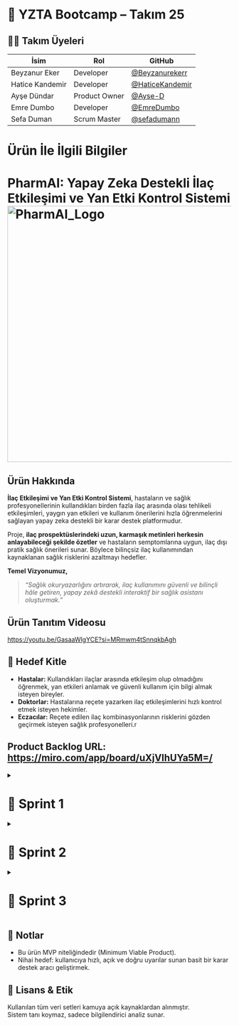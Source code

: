 # 🧠 YZTA Bootcamp – Takım 25


## 🧑‍💻 Takım Üyeleri

| İsim             | Rol             | GitHub |
|------------------|------------------|--------|
| Beyzanur Eker    |   Developer      | [@Beyzanurekerr](https://github.com/Beyzanurekerr) |
| Hatice Kandemir  | Developer        | [@HaticeKandemir](https://github.com/HaticeKandemir) |
| Ayşe Dündar      | Product Owner    | [@Ayse-D](https://github.com/Ayse-D) |
| Emre Dumbo       | Developer        | [@EmreDumbo](https://github.com/EmreDumbo) |
| Sefa Duman       | Scrum Master     | [@sefadumann](https://github.com/sefadumann) |

# Ürün İle İlgili Bilgiler
  <h1> PharmAI: Yapay Zeka Destekli İlaç Etkileşimi ve Yan Etki Kontrol Sistemi 
 <img width="1024" height="576" alt="PharmAI_Logo" src="https://github.com/user-attachments/assets/fc763ac9-3bcc-4159-9a69-fced16a1930d" /></h1>

## Ürün Hakkında

**İlaç Etkileşimi ve Yan Etki Kontrol Sistemi**, hastaların ve sağlık profesyonellerinin kullandıkları birden fazla ilaç arasında olası tehlikeli etkileşimleri, yaygın yan etkileri ve kullanım önerilerini hızla öğrenmelerini sağlayan yapay zeka destekli bir karar destek platformudur.

Proje, **ilaç prospektüslerindeki uzun, karmaşık metinleri herkesin anlayabileceği şekilde özetler** ve hastaların semptomlarına uygun, ilaç dışı pratik sağlık önerileri sunar. Böylece bilinçsiz ilaç kullanımından kaynaklanan sağlık risklerini azaltmayı hedefler.

**Temel Vizyonumuz,**

> *“Sağlık okuryazarlığını artırarak, ilaç kullanımını güvenli ve bilinçli hâle getiren, yapay zekâ destekli interaktif bir sağlık asistanı oluşturmak.”*

## Ürün Tanıtım Videosu
https://youtu.be/GasaaWlgYCE?si=MRmwm4tSnnqkbAgh

## 🎯 Hedef Kitle  
- **Hastalar:** Kullandıkları ilaçlar arasında etkileşim olup olmadığını öğrenmek, yan etkileri anlamak ve güvenli kullanım için bilgi almak isteyen bireyler.
- **Doktorlar:** Hastalarına reçete yazarken ilaç etkileşimlerini hızlı kontrol etmek isteyen hekimler.
- **Eczacılar:** Reçete edilen ilaç kombinasyonlarının risklerini gözden geçirmek isteyen sağlık profesyonelleri.r

## Product Backlog URL: https://miro.com/app/board/uXjVIhUYa5M=/



<details>
  <summary><h1> 📂 Sprint 1 </h1></summary>

> **Sprint Tarihleri:** 20 Haziran 2025 – 6 Temmuz 2025  
> **Toplam Puan:** 100

## Task Tracking
![WhatsApp Image 2025-07-06 at 23 00 35 (1)](https://github.com/user-attachments/assets/ff0be2bd-96a2-41c2-830d-6d33a04d97b7)

![WhatsApp Image 2025-07-06 at 23 01 02 (1)](https://github.com/user-attachments/assets/89735b5c-5549-4003-b74c-3e7b98f6fbdf)

# Sprint 1 Burndown Chart
![PharmAI Sprint 1 Burndown Chart_ (1)](https://github.com/user-attachments/assets/abeb731b-2fbb-4e60-a6d0-14c35e67d62e)

# Sprint 1 Raporu

## 1. Sprint Notları

Her günkü Daily Scrum’dan kısa notlar (kim ne yaptı, ne engel var, ne planlandı)

| Tarih       | Kim           | Yapılan                                                                                                      | Plan (Bugün)                                            | Bloklayıcılar                                             |
|-------------|---------------|---------------------------------------------------------------------------------------------------------------|---------------------------------------------------------|-----------------------------------------------------------|
| 26.06.2025  | Beyzanur (PO) | - Proje vizyon cümlesini Miro’ya ekledi<br>- Persona kartlarını güncelledi                                     | - Login & Dashboard wireframe eskizlerine başlayacak    | Figma “Wireframe Library” izni bekliyor                   |
| 26.06.2025  | Emre (DEV)     | - Backlog/In-Progress/Done sütunlarını açtı<br>- User story’lere puan ve öncelik atadı                         | - Wireframe açıklamalarını sticky-note olarak ekleyecek | Wireframe eskizleri gelinceye kadar bekliyor              |
| 26.06.2025  | Hatice (AI)   | - DrugBank, SIDER, DailyMed veri notlarını ekledi<br>- AI mimarisi taslağını hazırladı                         | - Gemini vs. GPT prompt örneklerini karşılaştıracak     | GPT API anahtarı hâlâ gelmedi                             |
| 27.06.2025  | Beyzanur (PO) | - Wireframe eskizlerini tamamladı<br>- Kullanıcı akışlarını Miro’ya işledi                                    | - Dashboard mockup’u Figma’ya yükleyecek                | Figma plugin izni hâlâ bekleniyor                         |
| 27.06.2025  | Emre (DEV)     | - Sprint board’u gözden geçirdi<br>- Story point dağılımını güncelledi                                         | - Sprint Review sunum taslağını oluşturacak             | API anahtarı alınana kadar test yapılamıyor               |
| 27.06.2025  | Hatice (AI)   | - Prompt mühendisliği üzerinde çalıştı<br>- JSON çıktı örneklerini test etti                                  | - Etkileşim kontrol kural setini hazırlayacak            | DailyMed erişiminde kimlik doğrulama sorunu var           |
| 28.06.2025  | Beyzanur (PO) | - Dashboard wireframe’ini gözden geçirdi<br>- Persona geri bildirimlerini topladı                              | - Prospektüs özetleme akışını tanımlayacak              | Takım üyelerinden retroları almak için zaman ayıracak     |
| 28.06.2025  | Emre (DEV)     | - Daily Scrum süresini 15 dakikaya düşürdü<br>- Burndown chart’ı güncelledi                                   | - Sprint Retrospective notlarını hazırlayacak           | Bazı kullanıcı akışları hâlâ net değil                    |
| 28.06.2025  | Hatice (AI)   | - Kural tabanlı etkileşim kontrolünü kodlamaya başladı<br>- İlk testleri yaptırdı                             | - İlk test sonuçlarına göre prompt ayarlamalarını yapacak | Gemini API kota limiti yaklaşıyor                         |

---

## 2. Tahmin Edilen Tamamlanacak Puan & Tahmin Mantığı

🏷️ **Toplam Hedef: 100 Story Point**

| User Story No | Açıklama                                            | Puan |
|---------------|-----------------------------------------------------|-----:|
| 1             | Proje konsepti ve vizyon netleştirme                |   10 |
| 2             | Persona çalışması & kullanıcı akışları              |   15 |
| 3             | Veri kaynaklarının belirlenmesi                     |   15 |
| 4             | AI & teknik mimarinin tasarımı                      |   20 |
| 5             | Proje yönetimi & wireframe başlatma                 |   40 |
| **Toplam**    |                                                     | **100** |

### Tahmin Mantığı

1. **Story Point Dağılımı**  
   – Her bir user story, karmaşıklığına ve iş yüküne göre 5–40 arası puanla değerlendirildi.  
2. **Ekip Kapasitesi**  
   – Önceki deneme sprintlerimizde (pilot sprint) ortalama **80 puan** tamamladık.  
   – Bu kez ekstra prototipleme işimiz de olduğu için %25 ek kapasite (80×1.25≈100) planladık.  
3. **Risk & Buffer**  
   – Döviz, API anahtarı vb. dış faktörlerden kaynaklı gecikmelere karşı **%10** yedek (“spike”) puan ayırdık.  
4. **Sonuç**  
   – 100 puanlık toplam hedef, sprint süresine ve kaynaklarımıza uygun ve gerçekçi.  


# Sprint Daily Scrum 

## Daily Scrum – 26.06.2025

*Time:* 09:30  
*Attendees:*  
- Beyzanur (PO)  
- Emre Dumbo (DEV)  
- Hatice (AI/Backend)

---

### Önceki Gün 
- *Beyzanur (PO):*  
  - Proje vizyon cümlesini Miro’ya ekledim  
  - Persona kartlarının başlık ve ihtiyaçlarını tanımladım  
- *Emre Dumbo (DEV):*  
  - Miro’da Backlog/In Progress/Done çerçevelerini oluşturdum  
  - İşlere puan ve öncelik atadım  
- *Hatice (AI/Backend):*  
  - DrugBank, SIDER, DailyMed erişim notlarını ekledim  
  - AI mimarisi sticky note’larını hazırladım  

### 2. Bugün
- *Beyzanur (PO):* Login & Dashboard wireframe eskizlerini çizmeye başlayacağım  
- *Emre Dumbo (DEV):* Wireframe’lere “ne iş yapıyor” açıklamalarını sticky note olarak ekleyeceğim  
- *Hatice (AI/Backend):* Gemini vs. GPT prompt örneklerini karşılaştırmalı olarak hazırlayacağım  

### 3. Blockers  
- *Beyzanur (PO):* Figma’da “Wireframe Library” plugin izni bekliyorum  
- *Emre Dumbo (DEV):* Beyzanur’dan wireframe eskizleri gelinceye kadar ilerleyemiyorum  
- *Hatice (AI/Backend):* GPT API anahtarı gelene kadar örnek deneme yapamıyorum


## Sprint 1 User Stories

### USER STORY 1 – Proje Konsepti ve Vizyonunun Netleştirilmesi (10 puan)

PharmAI, hastaların ve sağlık profesyonellerinin kullandığı ilaçlar arasında olası tehlikeli etkileşimleri ve yan etkileri kontrol eden, yapay zeka destekli bir karar destek sistemidir. Prospektüs özetleme ve semptom bazlı öneriler sunarak sağlık okuryazarlığını artırmayı hedefler.

**Vizyon:**
> “Sağlık okuryazarlığını artırarak, ilaç kullanımını güvenli ve bilinçli hâle getiren, yapay zekâ destekli interaktif bir sağlık asistanı oluşturmak.”
>

### USER STORY 2 – Persona Çalışması ve Kullanıcı Akışlarının Hazırlanması (15 puan)

**Personalar:**

- **Hasta:** Kronik ilaç kullanıyor, prospektüsleri anlamakta zorlanıyor.
- **Doktor:** Hızlı ilaç etkileşim kontrolü yapmak istiyor.
- **Eczacı:** Hastaya güvenli bilgi vermek istiyor.
![WhatsApp Görsel 2025-07-06 saat 00 45 16_06d468e2](https://github.com/user-attachments/assets/a633f867-475f-4960-8f0f-cb9afc5ffa64)

![WhatsApp Görsel 2025-07-06 saat 00 45 14_806203f2](https://github.com/user-attachments/assets/cf26529b-2f35-4511-a19c-c129bdfb093f)





**Kullanıcı Akışları:**

- Giriş → İlaç isimlerini gir → Etkileşim sorgula → Yan etkileri görüntüle → Prospektüs özetini oku → Semptom bazlı öneri al → Rapor indirD

![WhatsApp Görsel 2025-07-06 saat 00 47 57_bdc40fdd](https://github.com/user-attachments/assets/aae6ff77-3bbc-49d4-bcd7-481424a6f1be)

### USER STORY 4 – AI Mimarisi ve Teknik Mimari Tasarımı (20 puan)

- LLM olarak **Gemini** kullanılacak.
- Prospektüs özetleme:
    - Prompt mühendisliğiyle JSON çıktısı alınacak.
- Etkileşim kontrol algoritması:
    - Rule-based → etkileşimi bulur.
    - Gemini → hasta dostu dilde açıklar.
- Semptom bazlı öneriler:
    - AI tarafından basit dilde öneriler üretilecek.

---

### USER STORY 5 – Proje Yönetimi ve Wireframe Başlatma (40 puan)

- GitHub reposu açıldı.
- Sprint board (Miro) oluşturuldu.
- Miro’da wireframe taslakları hazırlanıyor
    - Login ekranı
    - Dashboard
    - İlaç sorgulama sayfası


 ## Sprint Review

- Proje vizyonu netleşti.
- Persona ve akışlar tamamlandı.
- Veri kaynakları belirlendi ve dokümante edildi.
- AI promptları hazırlandı.
- Wireframe taslakları başlatıldı.
- Sprint 1 sonunda toplam **100 puanlık iş tamamlandı.**

## ✅ Sprint Retrospective

### İyi Gidenler:
- Vizyon netleşti.
- Ekip Miro üzerinden çok iyi iş birliği yaptı.
- Veri kaynakları açıkça belirlendi.
### Geliştirilecek Alanlar:
- Türkçe çeviri süreci Sprint 2’ye bırakıldı.
- Miro board üzerinde iş dağılımı daha net olacak.
- Daily Scrum süreleri kısaltılacak.
### Aksiyonlar:
- Türkçe terim sözlüğü hazırlanacak.
- Sprint 2 için wireframe görev dağılımı yapılacak.
</details>



<details>
  <summary><h1> 📂 Sprint 2 </h1></summary>

> **Sprint Tarihleri:** 07 Temmuz 2025 – 20 Temmuz 2025  
> **Toplam Puan:** 100

## Task Tracking

<img width="1167" height="1338" alt="image" src="https://github.com/user-attachments/assets/b126b6c3-8f30-4aba-87fe-5a321a7271d5" />


**20 Temmuz 2025 -  Sprint 2 için Task Tracking Son Hali**

<img width="1028" height="1519" alt="image" src="https://github.com/user-attachments/assets/a0a1189d-8e92-4d56-8a07-a1525729ca3e" />


 ### Tahmin Edilen Tamamlanacak Puan & Tahmin Mantığı

| Görev Başlığı | Puan |
| --- | --- |
| Kullanıcı Girişi ve Kullanıcı Database | 15 |
| Sprint 1’den Kalan Wireframe tamamlanması | 10 |
| Chatbot Arayüzü ve Sorgu Akışı | 15 |
| Kullanıcı Arayüz Tasarımı ve Fonksiyon Bağlantılar | 20 |
| RxNorm API Entegrasyonu ve Etken Madde Çıkarımı | 20 |
| Yan Etki, Dozaj ve Kullanım Bilgisi Hakkında Bilgi | 20 |
| **Toplam** | 100 |

1. **Story Point Dağılımı**  
   – Her bir user story, karmaşıklığına ve iş yükünü göz önüne alarak 10-25 puan aralığında değerlendirildi.  
2. **Ekip Kapasitesi**  
   – Birinci sprintte toplam 100 puan başarıyla tamamlandı. Aynı tempo ve katkının süreceği varsayılarak 100 puan sabit tutuldu.  
3. **Risk & Buffer**  
   – API kaynaklarındaki erişim problemleri, chatbot düzeyi gibi teknik engeller için ayrıca %10’luk buffer hesaplaması dikkate alındı.  
4. **Sonuç**  
   – 100 puanlık hedef bu sprint için de yeterli, dengeli ve uygulanabilir bulunmuştur.

   

## Sprint 2 Burndown Chart
<img width="1980" height="1180" alt="output (1)" src="https://github.com/user-attachments/assets/5c9b2e19-14c7-4fa3-b0b9-6876bc87f815" />
Sprint 2 Burndown Chart'ına göre:

Başlangıçta ilerleme yavaş olmuş (7–11 Temmuz arası), bu da ilk görevlerin daha uzun sürdüğünü veya başlamada gecikmeler yaşandı.

Orta kısımdan itibaren (12–17 Temmuz) işlerin hızlandığı, günlük daha fazla puanın tamamlandığı görülüyor.

Sprint sonunda kalan işler büyük ölçüde bitirilmiş, 20 Temmuz'da tüm iş tamamlanmış.


## Sprint Notları
→ Yeni Product Owner Ayşe Dündar olmuştur. Beyzanur Eker developer olarak devam edecektir.

→ Kullanıcı senaryoları ve prompt örnekleri oluşturulmuş, chatbot alt yapısı şekillendirilmeye başlanmıştır.

→ Veri ile çalışan yapay zeka bileşenleri için SIDER verisi incelenmiş, ayrıca RxNorm API bağlantıları kurulmuştur.

→API üzerinden ilaç ismi girilerek etken maddeye, oradan da etkileşim/yan etki analizine ulaşma süreci kurgulanmıştır.

→ Arayüz prototipi tamamlanmış, Next.js ile frontend geliştirme süreci başlamıştır.

→ RxNav ve [ilacprospektusu.com](http://ilacprospektusu.com/) gibi kaynaklar üzerinden scraping/API ile bilgi alma stratejileri araştırılmıştır.

### Gerçekleştirilen Daily Scrum’dan kısa notlar (kim ne yaptı, ne engel var, ne planlandı) aşağıdaki excel dosyasında bulunmaktadır.

[Sprint2_Daily_Scrum.xlsx](https://github.com/user-attachments/files/21337422/Sprint2_Daily_Scrum.xlsx)


## SPRINT 2 User Stories

**USER STORY 1 – Kullanıcı Girişi ve Kısıtların Tanımlanması (15 puan)**


- Kullanıcı, uygulamaya kayıt olabilmeli ve giriş yapabilmelidir.
    ![WhatsApp Görsel 2025-07-20 saat 15 40 11_a470c9c4](https://github.com/user-attachments/assets/809d2cd2-c230-495f-b1e6-0cee34ec91ff)

    ![WhatsApp Görsel 2025-07-20 saat 15 40 11_6ff12a15](https://github.com/user-attachments/assets/0e2f3493-4573-4b46-801e-d357cc662646)

- Kullanıcı database kaydı tutulmalıdır.

**USER STORY 2 – Ana Sayfa Görsel Arayüz Tasarımı ve Fonksiyon Bağlantıları (20 puan)**

- Ana ekranda modül kartları oluşturulmalı: İlaç Bilgisi, Yan Etkiler, Dozaj, Etkileşim, Klinik Rehberlik.
    
    ![WhatsApp Görsel 2025-07-20 saat 16 03 01_0ea606e1](https://github.com/user-attachments/assets/4bfa7985-e008-4435-afd8-ef7e320b1e3f)

- İlaç sorgulama, dozaj hesaplama, ilaç bilgileri gibi temel modül kartları yerleştirilmeli.
- Her modül kartın ilgili sayfa ile bağlantısı sağlanmalı.

**USER STORY 3 – RxNorm API Entegrasyonu ve Etken Madde Çıkarımı (20 puan)**

- Kullanıcının yazdığı ticari ad üzerinden RxCUI kodu alınıp, etken maddeye ulaşılmalı.
    
   ![WhatsApp Görsel 2025-07-20 saat 19 04 54_b044a58d](https://github.com/user-attachments/assets/1c1dabaf-d16f-4d24-843d-7401e367fcb4)

- Etken maddeyle ilişkili etkileşim ve yan etki bilgileri alınabilmeli.
- İlk fazda 50 yaygın ilaca ait bilgiler manuel olarak farklı databaselerden çekildi.
  
**USER STORY 4 – Yan Etki, Dozaj ve Kullanım Bilgisi Sunumu (20 puan)**

- API ile gelen bilgilerin LLM tarafından eğitici özette sunumu sağlanmalı.
- Örnek: "Parol dozajı nedir?" sorusuna hem ölçekli hem dikkat uyarılı yanıtlar verilmeli.
    ![WhatsApp Görsel 2025-07-20 saat 15 40 11_7454b939](https://github.com/user-attachments/assets/96890c66-65d8-4a5b-b9cd-f32c64efd653)

**USER STORY 5 – Chatbot Arayüzü ve Sorgu Akışı (15 puan)**

- Kullanıcı, ekranda doğrudan sorgusunu yazabiliyor halde olmalı.

![WhatsApp Görsel 2025-07-20 saat 15 40 11_35463bc0](https://github.com/user-attachments/assets/2aa3f614-360c-452c-8c0f-013ed4de78f9)

- Prompt bazlı dozaj önerisi ve yan etki sorgularına karşı mantıklı cevap akışları tanımlanmalı.
- Şimdilik stub cevaplar, sonradan LLM entegrasyonu yapılacak.

**USER STORY 6 – Sprint 1'den Kalan Wireframe Tamamlanması (10 puan)**

### Sprint Review

- Ana ekran kullanıcıyı sade modüllerle karşılamakta ve yönlendirme kartları etkili çalışmaktadır.
- Chatbot ile yapılan sorgular, ilaç ismi ve temel bilgi sunumu açısından başarılı sonuçlar vermektedir.
- RxNorm API entegrasyonu ile etken madde ve etkileşim bilgileri alınabilir hale gelmiştir.
- Dozaj ve uyarı bilgileri, kullanıcıya basitleştirilmiş dilde sunulmaktadır.
- Tüm sayfalarda temel görsel bütünlük ve responsive tasarım sağlandı.

### Sprint Retrospective

- LLM entegrasyonunun sağlanması için veri tabanı daha efektif kullanılmalıdır.
- Chatbot cevaplarının hızını artırmak ve daha doğal karşılıklar için prompt iyileştirmesi gerekmekte ve türkçe dil desteği sorunlarının çözülmesi gerekmektedir.
- UI geçiş animasyonları eksik kalmış olup, bunların 3. sprintte tamamlanması planlandı.
- Kullanıcıyı yönlendiren “sık sorulan sorular” eklenecek.
- Olası durumlara karşı hata yönetimi için try-expect blokları geliştirilecek.
</details>

<details>
  <summary><h1> 📂 Sprint 3 </h1></summary>
  
  > **Sprint Tarihleri:** 21 Temmuz 2025 – 3 Ağustos 2025
> 
  > **Toplam Puan:** 100
> 
  > **Sprint 1-2-3 Hedeflenen Toplam Puan:** 300

## Task Tracking 
<img width="1200" height="1302" alt="image" src="https://github.com/user-attachments/assets/ce65267a-3bd9-4cad-b68f-31d93c17faa9" />

#### *3  Ağustos 2025 -  Sprint 3 için Task Tracking Son Hali*

 ### Tahmin Edilen Tamamlanacak Puan & Tahmin Mantığı

| Görev Başlığı | Puan |
| --- | --- |
| Kullanıcı Profil & Sağlık Bilgileri Yönetimi | 15 |
| Firestore/Supabase ile Kullanıcı DB ve Geçmiş | 15 |
| LLM/Chatbot Context Memory & Prompt Gelişimi | 20 |
| Sık Sorulan Sorular (FAQ) & Hata Yönetimi | 10 |
| Veri Pipeline Sonlandırma & Türkçe Sözlük | 15 |
| Son Test, Demo, Teslimat ve Video | 25 |
| **Toplam** | 100 |

### **Sprint 3 Story Point Dağılımı**
- **Her bir user story**, karmaşıklığı ve iş yükü göz önünde bulundurularak **10-25 puan aralığında** değerlendirilmiştir.
- Sprint 3 için de ekip kapasitesi **100 puan** olarak sabit tutulmuştur.

## Sprint 3 Burndown Chart
<img width="2375" height="1380" alt="output (3)" src="https://github.com/user-attachments/assets/4ed83f20-acbe-4ec3-8a34-eeef5b224ad3" />

Sprint 3 Burndown Chart'ına göre:

→ Başlangıçta ilerleme orta tempolu ilerlemiş, ilk birkaç gün (21–25 Temmuz) toplam puanın yaklaşık %25’i tamamlandı.

→ Orta fazda (26 Temmuz–31 Temmuz) işlerin hızlandığı ve birden fazla ana modülün peş peşe tamamlandı.

→Sprint sonunda ise, Firestore veritabanı entegrasyonu zamanında bitirilemediği için burndown çizgisi sıfıra kadar inmedi; sprintin sonunda 15 puanlık iş eksik kaldı.

Genel olarak, Sprint 3’te işler planlı şekilde ilerlemiş; ancak son aşamada bazı teknik engeller ve zaman yönetimi kaynaklı tamamlanamayan işler kalmış, bu da grafikte kalan puanın sıfıra inmemesine sebep olmuştur.

 ### Sprint Notları 

→ Profil ve sağlık bilgisi modülü geliştirildi.

→ Chatbot, kişiselleştirilmiş ve context-aware şekilde çalışıyor.

→ Yan etki, etkileşim ve dozaj pipeline’ı finalize edildi; Mini Türkçe sözlük oluşturuldu.

→ Hata yönetimi ve kullanıcı deneyimi geliştirmeleri yapıldı.

→ Demo/test ve son teslim dosyaları hazırlandı.

### → Gerçekleştirilen Daily Scrum’dan kısa notlar (kim ne yaptı, ne engel var, ne planlandı) aşağıdaki excel dosyasında bulunmaktadır.

[Sprint3_Daily_Scrum_.xlsx](https://github.com/user-attachments/files/21567044/Sprint3_Daily_Scrum_.xlsx)


### **Sprint 3 USER STORY’LERİ**

**USER STORY 1 – Kullanıcı Profil & Sağlık Bilgileri (15 puan)**

- Kullanıcı temel bilgiler (isim, yaş, cinsiyet), kilo, mevcut ilaçlar, alerjiler ve kronik hastalıklar gibi sağlık bilgilerini arayüzde girebilmeli.
- Eksik veri varsa chatbot/arayüz kullanıcıya otomatik yönlendirme yapmalı.
  
  ![kullanıcı girdisi](https://github.com/user-attachments/assets/39d04a86-500e-4451-a864-0ec31ff9411d)


**USER STORY 2 – Firestore/Supabase ve Kullanıcı DB (15 puan)**

- Kayıt olan kullanıcılar, arama ve geçmiş sorguları Firestore/Supabase gibi bir veritabanında güvenli şekilde saklanmalı.
- Kullanıcıya ait tüm bilgiler, geçmiş ve raporlar panelden erişilebilir olmalı.

**USER STORY 3 – LLM/Chatbot Context Memory & Prompt Gelişimi (20 puan)**

- Chatbot için sesli giriş ve okuma yapılmalı.
- Context Memory ile önceki soruları ve kullanıcı bilgisini hatırlayabilmeli (minimum: son sorguyu hatırlama).
- LLM promptları, kullanıcının yaş, kilo, mevcut ilaç gibi verileriyle otomatik zenginleşmeli ve kişiselleşmiş cevaplar üretmeli.
- Yan etkilerde Türkçe sözlük desteği, SIDER/RxNorm pipeline ile veri birleştirme çalışmalı.
- ![deneme1](https://github.com/user-attachments/assets/54ab826d-a540-4128-b5ed-f5e142398f11)
- ![deneme 2](https://github.com/user-attachments/assets/f1118931-727f-45e7-9bb0-4f35d27997a8)


**USER STORY 4 – Sık Sorulan Sorular (FAQ) ve Hata Yönetimi (10 puan)**

- Sık sorulan sorular sayfası hazırlanmalı (opsiyonel ama önerilir).
- Chatbot ve arayüzde hata yönetimi (eksik veri, bulunamayan ilaç, API hatası vs.) için kullanıcı dostu açıklamalar ve retry seçenekleri eklenmeli.
  ![sıksorulansorular](https://github.com/user-attachments/assets/8289c20e-a2f8-4b90-a690-683dc6716716)


**USER STORY 5 – Veri Pipeline Finali & Türkçe Sözlük (15 puan)**

- SIDER ve RxNorm verileriyle entegre çalışan, çıkmayan yan etki/etkileşim hatalarını minimize eden pipeline tamamlanmalı.
- Türkçe sözlükte eksik kalan terimler güncellenmeli.

**USER STORY 6 – Son Test, Demo, Teslimat ve Video (25 puan)**

- Ürünün çalışan, deploy edilmiş versiyonu teslim edilmeli.
- Kod, dökümantasyon, demo videosu ve teslim formu eksiksiz tamamlanmalı.
- Github repoda tüm kaynaklar güncel olmalı, 1 dakikalık demo videosu ve canlı link/form eklenmeli.

## Sprint 3 Review 
#### Sprint 3’te ekip olarak planlanan ana hedeflerin büyük bölümünü başarıyla tamamladık:

- Kullanıcı profil ve sağlık bilgisi modülü geliştirildi.

- Chatbot, kişiselleştirilmiş ve context-aware olarak çalışıyor.

- Yan etki, etkileşim ve dozaj pipeline’ı finalize edildi, Türkçe sözlük güncellendi.

- Sık Sorulan Sorular (FAQ) sayfası ve hata yönetimi tamamlandı.

- Demo, test ve teslimat işlemleri eksiksiz gerçekleştirildi.

#### Eksik kalan tek önemli madde:

Firestore/Supabase ile bulut veritabanı entegrasyonu sprint sonuna kadar tamamlanamadı; kayıt işlemleri lokal veritabanı ile sınırlandı.

Sprint sonunda toplam 100 story point’in 85’i tamamlandı, 15 puanlık iş sonraki geliştirme planına bırakıldı.

## Sprint 3 Retrospective 
#### Neler iyi gitti?

-Ekip içi iletişim ve görev paylaşımı güçlüydü.

-Chatbot ve pipeline modülleri başarılı şekilde çalıştı.

-FAQ ve hata yönetimi ile kullanıcı deneyimi arttı.

-Teslimat ve demo süreci planlandığı gibi yürütüldü.

#### Neler geliştirilebilirdi?

-Bulut veritabanı entegrasyonunun zamanında tamamlanabilmesi için teknik engeller daha erken ele alınmalıydı.

-Teknik risklerin sprint başında daha net belirlenmesi, önceliklendirme için faydalı olabilirdi.

#### Kapanış Notu:
Genel olarak, ekip olarak güçlü bir iş birliği ve teknik kapasite sergilendi. Eksik kalan veritabanı entegrasyonu ise ileriki bakım fazına bırakıldı.





  </details>

##  📌 Notlar

- Bu ürün MVP niteliğindedir (Minimum Viable Product).  
- Nihai hedef: kullanıcıya hızlı, açık ve doğru uyarılar sunan basit bir karar destek aracı geliştirmek.


## 📜 Lisans & Etik  
Kullanılan tüm veri setleri kamuya açık kaynaklardan alınmıştır.  
Sistem tanı koymaz, sadece bilgilendirici analiz sunar.
